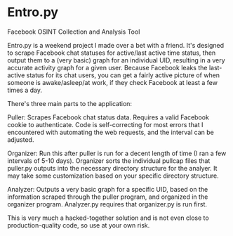 # Entro.py
Facebook OSINT Collection and Analysis Tool


Entro.py is a weekend project I made over a bet with a friend. It's designed to scrape Facebook chat statuses for active/last active time status, then output them to a (very basic) graph for an individual UID, resulting in a very accurate activity graph for a given user. Because Facebook leaks the last-active status for its chat users, you can get a fairly active picture of when someone is awake/asleep/at work, if they check Facebook at least a few times a day. 


There's three main parts to the application:

Puller: Scrapes Facebook chat status data. Requires a valid Facebook cookie to authenticate. Code is self-correcting for most errors that I encountered with automating the web requests, and the interval can be adjusted.

Organizer: Run this after puller is run for a decent length of time (I ran a few intervals of 5-10 days). Organizer sorts the individual pullcap files that puller.py outputs into the necessary directory structure for the analyer. It may take some customization based on your specific directory structure. 

Analyzer: Outputs a very basic graph for a specific UID, based on the information scraped through the puller program, and organized in the organizer program. Analyzer.py requires that organizer.py is run first.



This is very much a hacked-together solution and is not even close to production-quality code, so use at your own risk. 
